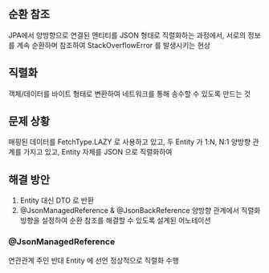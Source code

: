 
## 순환 참조

JPA에서 양방향으로 연결된 엔티티를 JSON 형태로 직렬화하는 과정에서, 서로의 정보를 계속 순환하며 참조하여 StackOverflowError 를 발생시키는 현상


## 직렬화

객체/데이터를 바이트 형태로 변환하여 네트워크를 통해 송수할 수 있도록 만드는 것


## 문제 상황
매핑된 데이터를 FetchType.LAZY 로 사용하고 있고,
두 Entity 가 1:N, N:1 양방향 관계를 가지고 있고,
Entity 자체를 JSON 으로 직렬화하여 

## 해결 방안
1. Entity 대신 DTO 로 반환
2. @JsonManagedReference & @JsonBackReference
양방향 관계에서 직렬화 방향을 설정하여 순환 참조를 해결할 수 있도록 설계된 어노테이션

### @JsonManagedReference
연관관계 주인 반대 Entity 에 선언
정상적으로 직렬화 수행